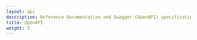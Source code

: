 ```yaml
---
layout: api
description: Reference documentation and Swagger (OpenAPI) specification for the Docker Hub API.
title: OpenAPI
weight: 3
---
```

